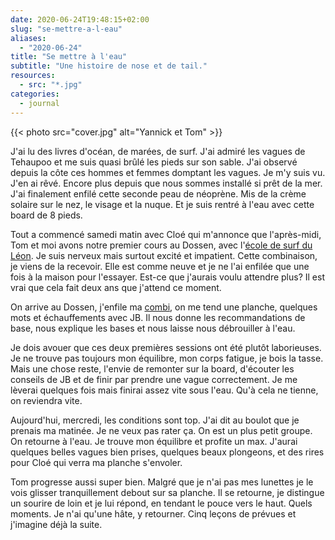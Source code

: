 ```yaml
---
date: 2020-06-24T19:48:15+02:00
slug: "se-mettre-a-l-eau"
aliases:
  - "2020-06-24"
title: "Se mettre à l'eau"
subtitle: "Une histoire de nose et de tail."
resources:
  - src: "*.jpg"
categories:
  - journal
---
```


{{< photo src="cover.jpg" alt="Yannick et Tom" >}}

J'ai lu des livres d'océan, de marées, de surf. J'ai admiré les vagues de Tehaupoo et me suis quasi brûlé les pieds sur son sable. J'ai observé depuis la côte ces hommes et femmes domptant les vagues. Je m'y suis vu. J'en ai rêvé. Encore plus depuis que nous sommes installé si prêt de la mer. J'ai finalement enfilé cette seconde peau de néoprène. Mis de la crème solaire sur le nez, le visage et la nuque. Et je suis rentré à l'eau avec cette board de 8 pieds. 

Tout a commencé samedi matin avec Cloé qui m'annonce que l'après-midi, Tom et moi avons notre premier cours au Dossen, avec l'[école de surf du Léon](https://ecole-surf-leon.com). Je suis nerveux mais surtout excité et impatient. Cette combinaison, je viens de la recevoir. Elle est comme neuve et je ne l'ai enfilée que une fois à la maison pour l'essayer. Est-ce que j'aurais voulu attendre plus? Il est vrai que cela fait deux ans que j'attend ce moment.

On arrive au Dossen, j'enfile ma [combi](https://srface.com), on me tend une planche, quelques mots et échauffements avec JB. Il nous donne les recommandations de base, nous explique les bases et nous laisse nous débrouiller à l'eau. 

Je dois avouer que ces deux premières sessions ont été plutôt laborieuses. Je ne trouve pas toujours mon équilibre, mon corps fatigue, je bois la tasse. Mais une chose reste, l'envie de remonter sur la board, d'écouter les conseils de JB et de finir par prendre une vague correctement. Je me lèverai quelques fois mais finirai assez vite sous l'eau. Qu'à cela ne tienne, on reviendra vite.

Aujourd'hui, mercredi, les conditions sont top. J'ai dit au boulot que je prenais ma matinée. Je ne veux pas rater ça. On est un plus petit groupe. On retourne à l'eau. Je trouve mon équilibre et profite un max. J'aurai quelques belles vagues bien prises, quelques beaux plongeons, et des rires pour Cloé qui verra ma planche s'envoler. 

Tom progresse aussi super bien. Malgré que je n'ai pas mes lunettes je le vois glisser tranquillement debout sur sa planche. Il se retourne, je distingue un sourire de loin et je lui répond, en tendant le pouce vers le haut. Quels moments. Je n'ai qu'une hâte, y retourner. Cinq leçons de prévues et j'imagine déjà la suite. 